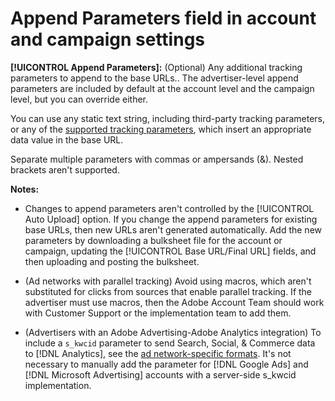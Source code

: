 # Append Parameters field in account and campaign settings

**[!UICONTROL Append Parameters]:** (Optional) Any additional tracking parameters to append to the base URLs.<!-- When account uses setting append_param_to_tt_fus, then we add append parameters to the tracking templates OR the landing page suffixes instead (not sure how we determine which) -->. The advertiser-level append parameters are included by default at the account level and the campaign level, but you can override either.

You can use any static text string, including third-party tracking parameters, or any of the [supported tracking parameters](/help/search-social-commerce/tracking/click-tracking-urls-optional-parameters.md), which insert an appropriate data value in the base URL.

Separate multiple parameters with commas or ampersands (&). Nested brackets aren't supported.

**Notes:**

* Changes to append parameters aren't controlled by the [!UICONTROL Auto Upload] option. If you change the append parameters for existing base URLs, then new URLs aren't generated automatically. Add the new parameters by downloading a bulksheet file for the account or campaign, updating the [!UICONTROL Base URL/Final URL] fields, and then uploading and posting the bulksheet.

* (Ad networks with parallel tracking) Avoid using macros, which aren't substituted for clicks from sources that enable parallel tracking. If the advertiser must use macros, then the Adobe Account Team should work with Customer Support or the implementation team to add them.

* (Advertisers with an Adobe Advertising-Adobe Analytics integration) To include a `s_kwcid` parameter to send Search, Social, & Commerce data to [!DNL Analytics], see the [ad network-specific formats](/help/search-social-commerce/tracking/skwcid-tracking-parameter.md). It's not necessary to manually add the parameter for [!DNL Google Ads] and [!DNL Microsoft Advertising] accounts with a server-side s\_kwcid implementation.
